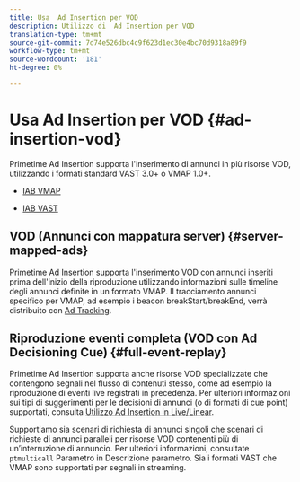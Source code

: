 ```yaml
---
title: Usa  Ad Insertion per VOD
description: Utilizzo di  Ad Insertion per VOD
translation-type: tm+mt
source-git-commit: 7d74e526dbc4c9f623d1ec30e4bc70d9318a89f9
workflow-type: tm+mt
source-wordcount: '181'
ht-degree: 0%

---
```



# Usa  Ad Insertion per VOD {#ad-insertion-vod}

Primetime  Ad Insertion supporta l&#39;inserimento di annunci in più risorse VOD, utilizzando i formati standard VAST 3.0+ o VMAP 1.0+.

* [IAB VMAP](https://www.iab.com/wp-content/uploads/2015/06/VMAPv1_0.pdf)

* [IAB VAST](https://www.iab.com/wp-content/uploads/2015/06/VASTv3_0.pdf)

## VOD (Annunci con mappatura server) {#server-mapped-ads}

Primetime  Ad Insertion supporta l&#39;inserimento VOD con annunci inseriti prima dell&#39;inizio della riproduzione utilizzando informazioni sulle timeline degli annunci definite in un formato VMAP.  Il tracciamento annunci specifico per VMAP, ad esempio i beacon breakStart/breakEnd, verrà distribuito con [Ad Tracking](set-up-ad-tracking.md).

## Riproduzione eventi completa (VOD con  Ad Decisioning Cue) {#full-event-replay}

Primetime  Ad Insertion supporta anche risorse VOD specializzate che contengono segnali nel flusso di contenuti stesso, come ad esempio la riproduzione di eventi live registrati in precedenza. Per ulteriori informazioni sui tipi di suggerimenti per le decisioni di annunci (o di formati di cue point) supportati, consulta [Utilizzo  Ad Insertion in Live/Linear](ad-insertion-live-linear-stream.md).

Supportiamo sia scenari di richiesta di annunci singoli che scenari di richieste di annunci paralleli per risorse VOD contenenti più di un’interruzione di annuncio. Per ulteriori informazioni, consultate `ptmulticall` Parametro in Descrizione [](/help/dynamic-ad-insertion/msapi-topics/ms-getting-started/ms-api-query-params.md)parametro. Sia i formati VAST che VMAP sono supportati per segnali in streaming.
